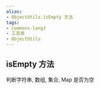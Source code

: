 ```yaml
---
alias:
- ObjectUtils.isEmpty 方法
tags:
- commons-lang3
- 工具类
- ObjectUtils
---
```


## isEmpty 方法

判断字符串, 数组, 集合, Map 是否为空
